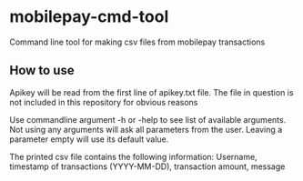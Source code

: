 # mobilepay-cmd-tool
Command line tool for making csv files from mobilepay transactions
## How to use
Apikey will be read from the first line of apikey.txt file. The file in question is not included in this repository for obvious reasons

Use commandline argument -h or -help to see list of available arguments. Not using any arguments will ask all parameters from the user. Leaving a parameter empty will use its default value.

The printed csv file contains the following information: Username, timestamp of transactions (YYYY-MM-DD), transaction amount, message
